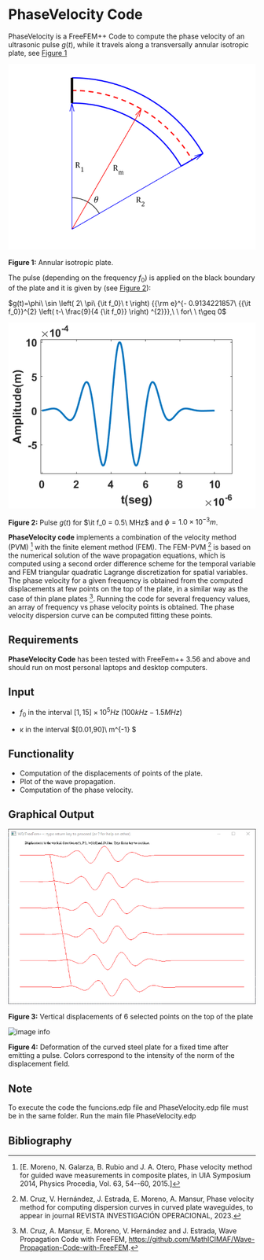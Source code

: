 # PhaseVelocity Code

PhaseVelocity is a FreeFEM++ Code to compute the phase velocity of an ultrasonic pulse $g(t)$, while it travels along a transversally annular isotropic plate, see [Figure 1](#Annular-isotropic-plate)

![image info](./graficos_curva/sectorcircular.png "Annular isotropic plate")

**Figure 1:** Annular isotropic plate.

The pulse (depending on the frequency $f_0$) is applied on the black boundary of the plate and it is given by (see [Figure 2](#Pulse)):

<!-- ![image info](./graficos_curva/equ1.png) -->

$g(t)=\phi\ \sin \left( 2\ \pi\ {\it f_0}\ t \right) {{\rm e}^{-
0.9134221857\ {{\it f_0}}^{2} \left( t-\ \frac{9}{4 {\it f_0}} \right) ^{2}}},\ \ for\ \ t\geq 0$

![image info](./graficos_curva/pulse_new.png "Pulse")

**Figure 2:** Pulse $g(t)$ for $\it f_0 = 0.5\ MHz$ and $\phi = 1.0\times 10^{-3}m$.

**PhaseVelocity code** implements a combination of the velocity method (PVM) [^1] with the finite element method (FEM). The FEM-PVM [^2]  is based on the numerical solution of the wave propagation equations, which is computed using a second order difference scheme for the temporal variable and FEM triangular quadratic Lagrange discretization for spatial variables. The phase velocity for a given frequency is obtained from the computed displacements at few points on the top of the plate, in a similar way as the case of thin plane plates [^3]. 
Running the code for several frequency values, an array of frequency vs phase velocity points is obtained. The phase velocity dispersion curve can be computed fitting these points.  

## Requirements
**PhaseVelocity Code** has been tested with FreeFem++ 3.56 and above and should run on most personal laptops and desktop computers.

## Input

- $f_0$ in the interval $[1,15] \times 10^5 Hz\ (100kHz - 1.5MHz)$

- &kappa; in the interval $[0.01,90]\ m^{-1} $  

## Functionality
- Computation of the displacements of points of the plate.
- Plot of the wave propagation.
- Computation of the phase velocity.

## Graphical Output

![image info](./graficos_curva/curvas_policia.png "Vertical displacements of 6 selected points on the top of the plate.")

**Figure 3:** Vertical displacements of 6 selected points on the top of the plate


![image info](./graficos_curva/wave_propagation_cuve.png "Deformation of the curved steel plate for a fixed time
after emitting a pulse. Colors correspond to the intensity of the norm
of the displacement field.")

**Figure 4:** Deformation of the curved steel plate for a fixed time
after emitting a pulse. Colors correspond to the intensity of the norm
of the displacement field.

## Note
To execute the code the funcions.edp file and PhaseVelocity.edp file must be in the same folder. Run the main file PhaseVelocity.edp


## Bibliography
[^1]: [E. Moreno, N. Galarza, B. Rubio and J. A. Otero, Phase velocity method for guided wave measurements in composite plates, in UIA Symposium 2014, Physics Procedia, Vol. 63,  54--60, 2015.]
[^2]: M. Cruz, V. Hernández,  J. Estrada, E. Moreno, A. Mansur, Phase velocity method for computing dispersion curves in curved  plate waveguides, to appear in journal REVISTA INVESTIGACIÓN OPERACIONAL, 2023.
[^3]: M. Cruz, A. Mansur, E. Moreno, V. Hernández and J. Estrada, Wave Propagation Code with FreeFEM, https://github.com/MathICIMAF/Wave-Propagation-Code-with-FreeFEM.
